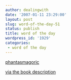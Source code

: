 ```yaml
---
author: dealingwith
date: '2007-01-11 23:29:00'
layout: post
slug: word-of-the-day-51
status: publish
title: word of the day
wordpress_id: '1929'
categories:
 - word of the day
---
```


[phantasmagoric][1]

[via the book description][2]

   [1]: http://dictionary.reference.com/search?q=phantasmagoric

   [2]: http://www.amazon.com/Paris-Underground-Caroline-Archer/dp/0972424075/sr=8-1/qid=1168573710/ref=pd_bbs_sr_1/002-0531596-5128058?ie=UTF8&s=books

